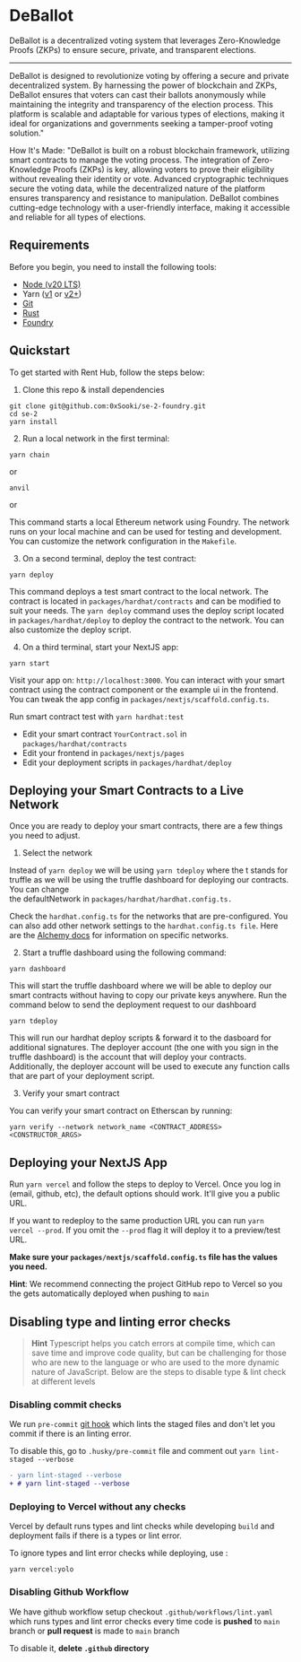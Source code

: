 # DeBallot

DeBallot is a decentralized voting system that leverages Zero-Knowledge Proofs (ZKPs) to ensure secure, private, and transparent elections.

---

DeBallot is designed to revolutionize voting by offering a secure and private decentralized system. By harnessing the power of blockchain and ZKPs, DeBallot ensures that voters can cast their ballots anonymously while maintaining the integrity and transparency of the election process. This platform is scalable and adaptable for various types of elections, making it ideal for organizations and governments seeking a tamper-proof voting solution."

How It's Made: "DeBallot is built on a robust blockchain framework, utilizing smart contracts to manage the voting process. The integration of Zero-Knowledge Proofs (ZKPs) is key, allowing voters to prove their eligibility without revealing their identity or vote. Advanced cryptographic techniques secure the voting data, while the decentralized nature of the platform ensures transparency and resistance to manipulation. DeBallot combines cutting-edge technology with a user-friendly interface, making it accessible and reliable for all types of elections.

## Requirements

Before you begin, you need to install the following tools:

- [Node (v20 LTS)](https://nodejs.org/en/download/)
- Yarn ([v1](https://classic.yarnpkg.com/en/docs/install/) or [v2+](https://yarnpkg.com/getting-started/install))
- [Git](https://git-scm.com/downloads)
- [Rust](https://rustup.rs/)
- [Foundry](https://book.getfoundry.sh/getting-started/installation)

## Quickstart

To get started with Rent Hub, follow the steps below:

1. Clone this repo & install dependencies

```
git clone git@github.com:0xSooki/se-2-foundry.git
cd se-2
yarn install
```

2. Run a local network in the first terminal:

```
yarn chain
```

or

```
anvil
```

or

This command starts a local Ethereum network using Foundry. The network runs on your local machine and can be used for testing and development. You can customize the network configuration in the `Makefile`.

3. On a second terminal, deploy the test contract:

```
yarn deploy
```

This command deploys a test smart contract to the local network. The contract is located in `packages/hardhat/contracts` and can be modified to suit your needs. The `yarn deploy` command uses the deploy script located in `packages/hardhat/deploy` to deploy the contract to the network. You can also customize the deploy script.

4. On a third terminal, start your NextJS app:

```
yarn start
```

Visit your app on: `http://localhost:3000`. You can interact with your smart contract using the contract component or the example ui in the frontend. You can tweak the app config in `packages/nextjs/scaffold.config.ts`.

Run smart contract test with `yarn hardhat:test`

- Edit your smart contract `YourContract.sol` in `packages/hardhat/contracts`
- Edit your frontend in `packages/nextjs/pages`
- Edit your deployment scripts in `packages/hardhat/deploy`

## Deploying your Smart Contracts to a Live Network

Once you are ready to deploy your smart contracts, there are a few things you need to adjust.

1. Select the network

Instead of `yarn deploy` we will be using `yarn tdeploy` where the t stands for truffle as we will be using the truffle dashboard for deploying our contracts. You can change the defaultNetwork in `packages/hardhat/hardhat.config.ts.`

Check the `hardhat.config.ts` for the networks that are pre-configured. You can also add other network settings to the `hardhat.config.ts file`. Here are the [Alchemy docs](https://docs.alchemy.com/docs/how-to-add-alchemy-rpc-endpoints-to-metamask) for information on specific networks.

2. Start a truffle dashboard using the following command:

```
yarn dashboard
```

This will start the truffle dashboard where we will be able to deploy our smart contracts without having to copy our private keys anywhere. Run the command below to send the deployment request to our dashboard

```
yarn tdeploy
```

This will run our hardhat deploy scripts & forward it to the dasboard for additional signatures. The deployer account (the one with you sign in the truffle dashboard) is the account that will deploy your contracts. Additionally, the deployer account will be used to execute any function calls that are part of your deployment script.

3. Verify your smart contract

You can verify your smart contract on Etherscan by running:

```
yarn verify --network network_name <CONTRACT_ADDRESS> <CONSTRUCTOR_ARGS>
```

## Deploying your NextJS App

Run `yarn vercel` and follow the steps to deploy to Vercel. Once you log in (email, github, etc), the default options should work. It'll give you a public URL.

If you want to redeploy to the same production URL you can run `yarn vercel --prod`. If you omit the `--prod` flag it will deploy it to a preview/test URL.

**Make sure your `packages/nextjs/scaffold.config.ts` file has the values you need.**

**Hint**: We recommend connecting the project GitHub repo to Vercel so you the gets automatically deployed when pushing to `main`

## Disabling type and linting error checks

> **Hint**
> Typescript helps you catch errors at compile time, which can save time and improve code quality, but can be challenging for those who are new to the language or who are used to the more dynamic nature of JavaScript. Below are the steps to disable type & lint check at different levels

### Disabling commit checks

We run `pre-commit` [git hook](https://git-scm.com/book/en/v2/Customizing-Git-Git-Hooks) which lints the staged files and don't let you commit if there is an linting error.

To disable this, go to `.husky/pre-commit` file and comment out `yarn lint-staged --verbose`

```diff
- yarn lint-staged --verbose
+ # yarn lint-staged --verbose
```

### Deploying to Vercel without any checks

Vercel by default runs types and lint checks while developing `build` and deployment fails if there is a types or lint error.

To ignore types and lint error checks while deploying, use :

```shell
yarn vercel:yolo
```

### Disabling Github Workflow

We have github workflow setup checkout `.github/workflows/lint.yaml` which runs types and lint error checks every time code is **pushed** to `main` branch or **pull request** is made to `main` branch

To disable it, **delete `.github` directory**
